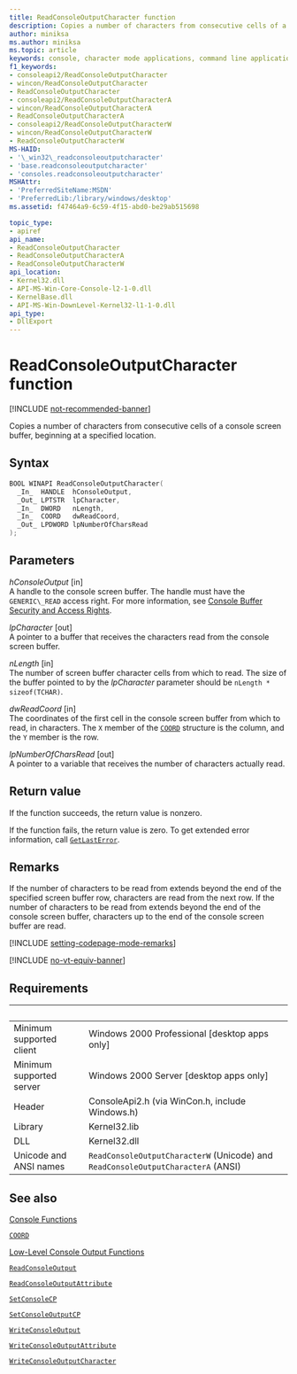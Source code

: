 ```yaml
---
title: ReadConsoleOutputCharacter function
description: Copies a number of characters from consecutive cells of a console screen buffer, beginning at a specified location.
author: miniksa
ms.author: miniksa
ms.topic: article
keywords: console, character mode applications, command line applications, terminal applications, console api
f1_keywords:
- consoleapi2/ReadConsoleOutputCharacter
- wincon/ReadConsoleOutputCharacter
- ReadConsoleOutputCharacter
- consoleapi2/ReadConsoleOutputCharacterA
- wincon/ReadConsoleOutputCharacterA
- ReadConsoleOutputCharacterA
- consoleapi2/ReadConsoleOutputCharacterW
- wincon/ReadConsoleOutputCharacterW
- ReadConsoleOutputCharacterW
MS-HAID:
- '\_win32\_readconsoleoutputcharacter'
- 'base.readconsoleoutputcharacter'
- 'consoles.readconsoleoutputcharacter'
MSHAttr:
- 'PreferredSiteName:MSDN'
- 'PreferredLib:/library/windows/desktop'
ms.assetid: f47464a9-6c59-4f15-abd0-be29ab515698

topic_type:
- apiref
api_name:
- ReadConsoleOutputCharacter
- ReadConsoleOutputCharacterA
- ReadConsoleOutputCharacterW
api_location:
- Kernel32.dll
- API-MS-Win-Core-Console-l2-1-0.dll
- KernelBase.dll
- API-MS-Win-DownLevel-Kernel32-l1-1-0.dll
api_type:
- DllExport
---
```


# ReadConsoleOutputCharacter function

[!INCLUDE [not-recommended-banner](./includes/not-recommended-banner.md)]

Copies a number of characters from consecutive cells of a console screen buffer, beginning at a specified location.

## Syntax

```C
BOOL WINAPI ReadConsoleOutputCharacter(
  _In_  HANDLE  hConsoleOutput,
  _Out_ LPTSTR  lpCharacter,
  _In_  DWORD   nLength,
  _In_  COORD   dwReadCoord,
  _Out_ LPDWORD lpNumberOfCharsRead
);
```

## Parameters

*hConsoleOutput* \[in\]  
A handle to the console screen buffer. The handle must have the `GENERIC\_READ` access right. For more information, see [Console Buffer Security and Access Rights](console-buffer-security-and-access-rights.md).

*lpCharacter* \[out\]  
A pointer to a buffer that receives the characters read from the console screen buffer.

*nLength* \[in\]  
The number of screen buffer character cells from which to read. The size of the buffer pointed to by the *lpCharacter* parameter should be `nLength * sizeof(TCHAR)`.

*dwReadCoord* \[in\]  
The coordinates of the first cell in the console screen buffer from which to read, in characters. The `X` member of the [`COORD`](coord-str.md) structure is the column, and the `Y` member is the row.

*lpNumberOfCharsRead* \[out\]  
A pointer to a variable that receives the number of characters actually read.

## Return value

If the function succeeds, the return value is nonzero.

If the function fails, the return value is zero. To get extended error information, call [`GetLastError`](https://msdn.microsoft.com/library/windows/desktop/ms679360).

## Remarks

If the number of characters to be read from extends beyond the end of the specified screen buffer row, characters are read from the next row. If the number of characters to be read from extends beyond the end of the console screen buffer, characters up to the end of the console screen buffer are read.

[!INCLUDE [setting-codepage-mode-remarks](./includes/setting-codepage-mode-remarks.md)]

[!INCLUDE [no-vt-equiv-banner](./includes/no-vt-equiv-banner.md)]

## Requirements

| &nbsp; | &nbsp; |
|-|-|
| Minimum supported client | Windows 2000 Professional \[desktop apps only\] |
| Minimum supported server | Windows 2000 Server \[desktop apps only\] |
| Header | ConsoleApi2.h (via WinCon.h, include Windows.h) |
| Library | Kernel32.lib |
| DLL | Kernel32.dll |
| Unicode and ANSI names | `ReadConsoleOutputCharacterW` (Unicode) and `ReadConsoleOutputCharacterA` (ANSI) |

## See also

[Console Functions](console-functions.md)

[`COORD`](coord-str.md)

[Low-Level Console Output Functions](low-level-console-output-functions.md)

[`ReadConsoleOutput`](readconsoleoutput.md)

[`ReadConsoleOutputAttribute`](readconsoleoutputattribute.md)

[`SetConsoleCP`](setconsolecp.md)

[`SetConsoleOutputCP`](setconsoleoutputcp.md)

[`WriteConsoleOutput`](writeconsoleoutput.md)

[`WriteConsoleOutputAttribute`](writeconsoleoutputattribute.md)

[`WriteConsoleOutputCharacter`](writeconsoleoutputcharacter.md)
